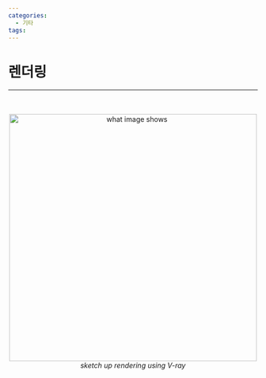 ```yaml
---
categories:
  - 기타
tags:
---
```

# 렌더링
___
<br>

<br>

<center><img src="https://github.com/limbsoo/limbsoo.github.io/assets/96706760/d33e8db1-033e-4115-b2b7-214fa2b3489a" alt="what image shows" width="500">
<em>sketch up rendering using V-ray</em></center>
<br>


<br>
